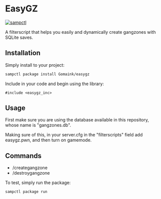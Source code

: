# EasyGZ

[![sampctl](https://img.shields.io/badge/sampctl-easygz_inc-2f2f2f.svg?style=for-the-badge)](https://github.com/Gomaink/easygz)

A filterscript that helps you easily and dynamically create gangzones with SQLite saves.

## Installation

Simply install to your project:

```bash
sampctl package install Gomaink/easygz
```

Include in your code and begin using the library:

```pawn
#include <easygz_inc>
```

## Usage

First make sure you are using the database available in this repository, whose name is "gangzones.db".

Making sure of this, in your server.cfg in the "filterscripts" field add easygz.pwn, and then turn on gamemode.

## Commands

- /creategangzone
- /destroygangzone <id>

To test, simply run the package:

```bash
sampctl package run
```
